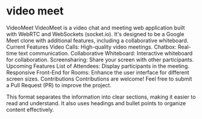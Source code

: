 # video meet

VideoMeet
VideoMeet is a video chat and meeting web application built with WebRTC and WebSockets (socket.io). It's designed to be a Google Meet clone with additional features, including a collaborative whiteboard.
Current Features
Video Calls: High-quality video meetings.
Chatbox: Real-time text communication.
Collaborative Whiteboard: Interactive whiteboard for collaboration.
Screensharing: Share your screen with other participants.
Upcoming Features
List of Attendees: Display participants in the meeting.
Responsive Front-End for Rooms: Enhance the user interface for different screen sizes.
Contributions
Contributions are welcome! Feel free to submit a Pull Request (PR) to improve the project.

This format separates the information into clear sections, making it easier to read and understand. It also uses headings and bullet points to organize content effectively.